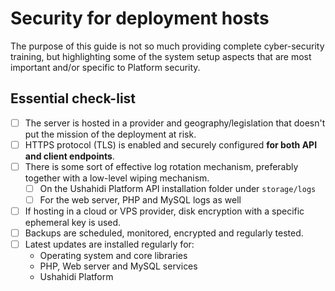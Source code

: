 # Security for deployment hosts

The purpose of this guide is not so much providing complete cyber-security training, but highlighting some of the system setup aspects that are most important and/or specific to Platform security.

## Essential check-list

* [ ] The server is hosted in a provider and geography/legislation that doesn't put the mission of the deployment at risk.
* [ ] HTTPS protocol \(TLS\) is enabled and securely configured **for both API and client endpoints**.
* [ ] There is some sort of effective log rotation mechanism, preferably together with a low-level wiping mechanism.
  * [ ] On the Ushahidi Platform API installation folder under `storage/logs`
  * [ ] For the web server, PHP and MySQL logs as well
* [ ] If hosting in a cloud or VPS provider, disk encryption with a specific ephemeral key is used.
* [ ] Backups are scheduled, monitored, encrypted and regularly tested.
* [ ] Latest updates are installed regularly for:
  * Operating system and core libraries
  * PHP, Web server and MySQL services
  * Ushahidi Platform

